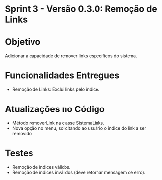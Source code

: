 # Sprint 3 - Versão 0.3.0: Remoção de Links
# Objetivo
Adicionar a capacidade de remover links específicos do sistema.
# Funcionalidades Entregues
* Remoção de Links:
Exclui links pelo índice.
# Atualizações no Código
* Método removerLink na classe SistemaLinks.
* Nova opção no menu, solicitando ao usuário o índice do link a ser removido.
# Testes
* Remoção de índices válidos.
* Remoção de índices inválidos (deve retornar mensagem de erro).
